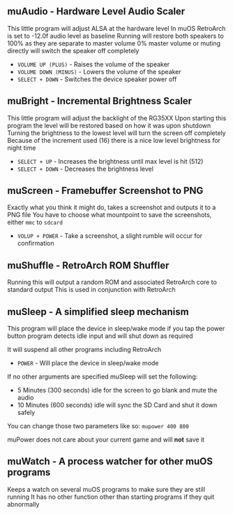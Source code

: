 ## muAudio - Hardware Level Audio Scaler

This little program will adjust ALSA at the hardware level
In muOS RetroArch is set to -12.0f audio level as baseline
Running will restore both speakers to 100% as they are separate to master volume
0% master volume or muting directly will switch the speaker off completely

* `VOLUME UP (PLUS)` - Raises the volume of the speaker
* `VOLUME DOWN (MINUS)` - Lowers the volume of the speaker
* `SELECT + DOWN` - Switches the device speaker power off

## muBright - Incremental Brightness Scaler

This little program will adjust the backlight of the RG35XX
Upon starting this program the level will be restored based on how it was upon shutdown
Turning the brightness to the lowest level will turn the screen off completely
Because of the increment used (16) there is a nice low level brightness for night time

* `SELECT + UP` - Increases the brightness until max level is hit (512)
* `SELECT + DOWN` - Decreases the brightness level

## muScreen - Framebuffer Screenshot to PNG

Exactly what you think it might do, takes a screenshot and outputs it to a PNG file
You have to choose what mountpoint to save the screenshots, either `mmc` to `sdcard`

* `VOLUP + POWER` - Take a screenshot, a slight rumble will occur for confirmation

## muShuffle - RetroArch ROM Shuffler

Running this will output a random ROM and associated RetroArch core to standard output
This is used in conjunction with RetroArch

## muSleep - A simplified sleep mechanism

This program will place the device in sleep/wake mode if you tap the power button
program detects idle input and will shut down as required

It will suspend all other programs including RetroArch

* `POWER` - Will place the device in sleep/wake mode

If no other arguments are specified muSleep will set the following:
* 5 Minutes (300 seconds) idle for the screen to go blank and mute the audio
* 10 Minutes (600 seconds) idle will sync the SD Card and shut it down safely

You can change those two parameters like so:
`mupower 400 800`

muPower does not care about your current game and will **not** save it

## muWatch - A process watcher for other muOS programs

Keeps a watch on several muOS programs to make sure they are still running
It has no other function other than starting programs if they quit abnormally
